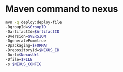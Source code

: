 # Maven command to nexus

```bash
mvn -q deploy:deploy-file 
-DgroupId=$GroupID 
-DartifactId=$ArtifactID 
-Dversion=$VERSION 
-DgeneratePom=true 
-Dpackaging=$FORMAT 
-DrepositoryId=$NEXUS_ID 
-Durl=$NexusUrl  
-Dfile=$FILE  
-s $NEXUS_CONFIG

```

